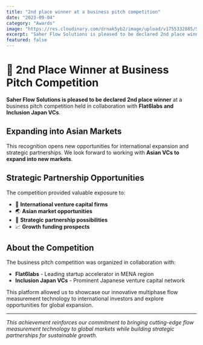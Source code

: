 ```yaml
---
title: "2nd place winner at a business pitch competition"
date: "2023-09-04"
category: "Awards"
image: "https://res.cloudinary.com/drnak5yb2/image/upload/v1755332885/Saher-Award-2nd-place-winner-at-a-business-pitch-competition-1-1024x720_qtvxkv.png"
excerpt: "Saher Flow Solutions is pleased to be declared 2nd place winner at a business pitch competition held in collaboration with Flat6labs and Inclusion Japan VCs."
featured: false
---
```


# 🥈 2nd Place Winner at Business Pitch Competition

**Saher Flow Solutions is pleased to be declared 2nd place winner** at a business pitch competition held in collaboration with **Flat6labs and Inclusion Japan VCs**.

## Expanding into Asian Markets

This recognition opens new opportunities for international expansion and strategic partnerships. We look forward to working with **Asian VCs to expand into new markets**.

## Strategic Partnership Opportunities

The competition provided valuable exposure to:

- 💼 **International venture capital firms**
- 🌏 **Asian market opportunities**
- 🤝 **Strategic partnership possibilities**
- 📈 **Growth funding prospects**

## About the Competition

The business pitch competition was organized in collaboration with:

- **Flat6labs** - Leading startup accelerator in MENA region
- **Inclusion Japan VCs** - Prominent Japanese venture capital network

This platform allowed us to showcase our innovative multiphase flow measurement technology to international investors and explore opportunities for global expansion.

---

*This achievement reinforces our commitment to bringing cutting-edge flow measurement technology to global markets while building strategic partnerships for sustainable growth.*